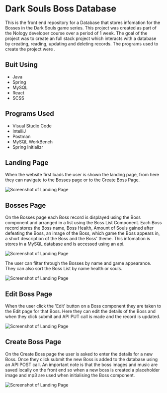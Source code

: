 # Dark Souls Boss Database

This is the front end repository for a Database that stores infomation for the Bosses in the Dark Souls game series. This project was created as part of the Nology developer course over a period of 1 week. The goal of the project was to create an full stack project which interacts with a database by creating, reading, updating and deleting records. The programs used to create the project were .

## Buit Using
- Java
- Spring
- MySQL
- React
- SCSS

## Programs Used
- Visual Studio Code
- IntelliJ
- Postman
- MySQL WorkBench
- Spring Initializr

## Landing Page

When the website first loads the user is shown the landing page, from here they can navigate to the Bosses page or to the Create Boss Page.

![Screenshot of Landing Page](./src/assets/images/readme_images/landing_page.png)

## Bosses Page

On the Bosses page each Boss record is displayed using the Boss component and arranged in a list using the Boss List Component. Each Boss record stores the Boss name, Boss Health, Amount of Souls gained after defeating the Boss, an image of the Boss, which game the Boss appears in, a short description of the Boss and the Boss' theme. This infomation is stores in a MySQL database and is accessed using an api.

![Screenshot of Landing Page](./src/assets/images/readme_images/bosses_page.png)

The user can filter through the Bosses by name and game appearance. They can also sort the Boss List by name health or souls.

![Screenshot of Landing Page](./src/assets/images/readme_images/bosses_filtered_page.png)

## Edit Boss Page

When the user click the 'Edit' button on a Boss component they are taken to the Edit page for that Boss. Here they can edit the details of the Boss and when they click submit and API PUT call is made and the record is updated.

![Screenshot of Landing Page](./src/assets/images/readme_images/edit_page.png)

## Create Boss Page

On the Create Boss page the user is asked to enter the details for a new Boss. Once they click submit the new Boss is added to the database using an API POST call. An important note is that the boss images and music are saved locally on the front end so when a new boss is created a placeholder image and mp3 are used when initialising the Boss component.

![Screenshot of Landing Page](./src/assets/images/readme_images/create_page.png)
